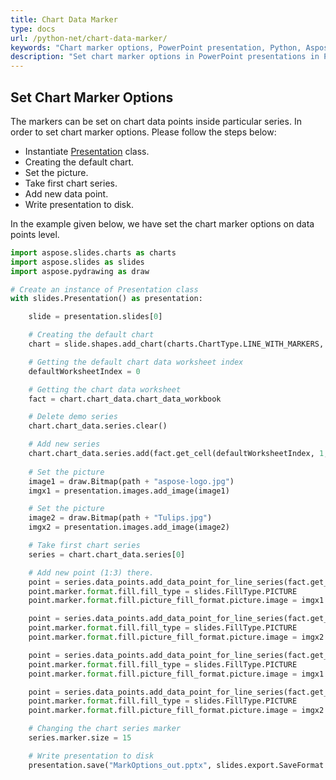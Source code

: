 ```yaml
---
title: Chart Data Marker
type: docs
url: /python-net/chart-data-marker/
keywords: "Chart marker options, PowerPoint presentation, Python, Aspose.Slides for Python via .NET"
description: "Set chart marker options in PowerPoint presentations in Python"
---
```


## **Set Chart Marker Options**
The markers can be set on chart data points inside particular series. In order to set chart marker options. Please follow the steps below:

- Instantiate [Presentation](https://docs.aspose.com/slides/python-net/api-reference/aspose.slides/presentation/) class.
- Creating the default chart.
- Set the picture.
- Take first chart series.
- Add new data point.
- Write presentation to disk.

In the example given below, we have set the chart marker options on data points level.

```py
import aspose.slides.charts as charts
import aspose.slides as slides
import aspose.pydrawing as draw

# Create an instance of Presentation class
with slides.Presentation() as presentation:

    slide = presentation.slides[0]

    # Creating the default chart
    chart = slide.shapes.add_chart(charts.ChartType.LINE_WITH_MARKERS, 0, 0, 400, 400)

    # Getting the default chart data worksheet index
    defaultWorksheetIndex = 0

    # Getting the chart data worksheet
    fact = chart.chart_data.chart_data_workbook

    # Delete demo series
    chart.chart_data.series.clear()

    # Add new series
    chart.chart_data.series.add(fact.get_cell(defaultWorksheetIndex, 1, 1, "Series 1"), chart.type)
            
    # Set the picture
    image1 = draw.Bitmap(path + "aspose-logo.jpg")
    imgx1 = presentation.images.add_image(image1)

    # Set the picture
    image2 = draw.Bitmap(path + "Tulips.jpg")
    imgx2 = presentation.images.add_image(image2)

    # Take first chart series
    series = chart.chart_data.series[0]

    # Add new point (1:3) there.
    point = series.data_points.add_data_point_for_line_series(fact.get_cell(defaultWorksheetIndex, 1, 1, 4.5))
    point.marker.format.fill.fill_type = slides.FillType.PICTURE
    point.marker.format.fill.picture_fill_format.picture.image = imgx1

    point = series.data_points.add_data_point_for_line_series(fact.get_cell(defaultWorksheetIndex, 2, 1, 2.5))
    point.marker.format.fill.fill_type = slides.FillType.PICTURE
    point.marker.format.fill.picture_fill_format.picture.image = imgx2

    point = series.data_points.add_data_point_for_line_series(fact.get_cell(defaultWorksheetIndex, 3, 1, 3.5))
    point.marker.format.fill.fill_type = slides.FillType.PICTURE
    point.marker.format.fill.picture_fill_format.picture.image = imgx1

    point = series.data_points.add_data_point_for_line_series(fact.get_cell(defaultWorksheetIndex, 4, 1, 4.5))
    point.marker.format.fill.fill_type = slides.FillType.PICTURE
    point.marker.format.fill.picture_fill_format.picture.image = imgx2

    # Changing the chart series marker
    series.marker.size = 15

    # Write presentation to disk
    presentation.save("MarkOptions_out.pptx", slides.export.SaveFormat.PPTX)
```

